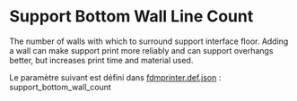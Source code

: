 # Support Bottom Wall Line Count

The number of walls with which to surround support interface floor. Adding a wall can make support print more reliably and can support overhangs better, but increases print time and material used.

Le paramètre suivant est défini dans [fdmprinter.def.json](https://github.com/smartavionics/Cura/blob/mb-master/resources/definitions/fdmprinter.def.json) : support_bottom_wall_count
